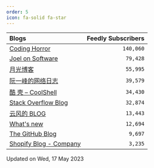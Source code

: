 ```yaml
---
order: 5
icon: fa-solid fa-star
---
```

| Blogs | Feedly Subscribers |
|:--- | ---:|
| [Coding Horror](https://blog.codinghorror.com/) | <code>140,060</code> |
| [Joel on Software](https://www.joelonsoftware.com) | <code>79,428</code> |
| [月光博客](https://www.williamlong.info/) | <code>55,995</code> |
| [阮一峰的网络日志](http://www.ruanyifeng.com/blog/) | <code>39,579</code> |
| [酷 壳 – CoolShell](https://coolshell.cn) | <code>34,430</code> |
| [Stack Overflow Blog](https://stackoverflow.blog/) | <code>32,874</code> |
| [云风的 BLOG](https://blog.codingnow.com/) | <code>13,443</code> |
| [What's new](https://terrytao.wordpress.com) | <code>12,694</code> |
| [The GitHub Blog](https://github.blog/) | <code>9,697</code> |
| [Shopify Blog - Company](https://www.shopify.com/blog) | <code>3,235</code> |

Updated on Wed, 17 May 2023
